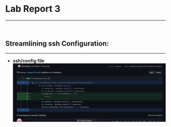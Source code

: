 # Lab Report 3
---
<br/>

## Streamlining ssh Configuration:
---
- **ssh/config file**
![config file](Code_Change_1.png)

